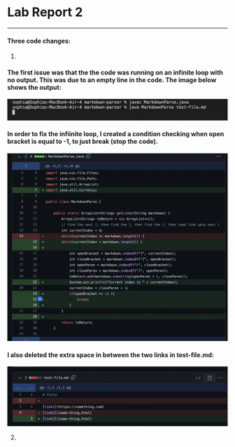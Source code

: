 # Lab Report 2
---
#### Three code changes:

1.


#### The first issue was that the the code was running on an infinite loop with no output. This was due to an empty line in the code. The image below shows the output:

![Image](nooutput.png)

#### In order to fix the infiinite loop, I created a condition checking when open bracket is equal to -1, to just break (stop the code). 

![Image](commit1.png)

#### I also deleted the extra space in between the two links in test-file.md:

![Image](commit2.png)

2. 
